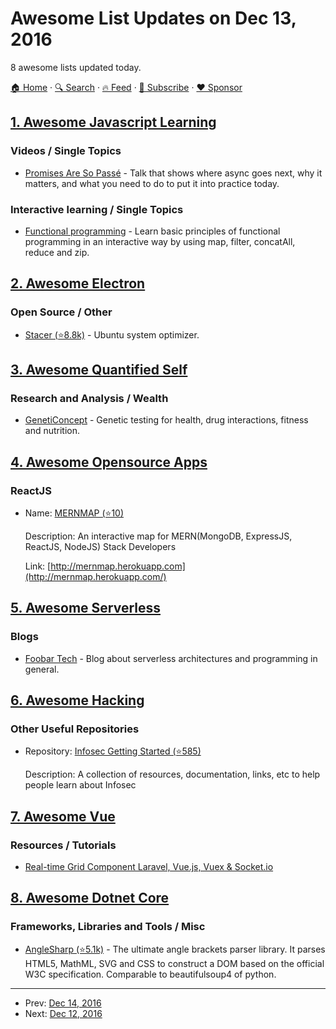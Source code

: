 # Awesome List Updates on Dec 13, 2016

8 awesome lists updated today.

[🏠 Home](/README.md) · [🔍 Search](https://www.trackawesomelist.com/search/) · [🔥 Feed](https://www.trackawesomelist.com/rss.xml) · [📮 Subscribe](https://trackawesomelist.us17.list-manage.com/subscribe?u=d2f0117aa829c83a63ec63c2f&id=36a103854c) · [❤️  Sponsor](https://github.com/sponsors/theowenyoung)



## [1. Awesome Javascript Learning](/content/micromata/awesome-javascript-learning/README.md)

### Videos / Single Topics

*   [Promises Are So Passé](https://vimeo.com/181328943) - Talk that shows where async goes next, why it matters, and what you need to do to put it into practice today.

### Interactive learning / Single Topics

*   [Functional programming](http://reactivex.io/learnrx/) - Learn basic principles of functional programming in an interactive way by using map, filter, concatAll, reduce and zip.

## [2. Awesome Electron](/content/sindresorhus/awesome-electron/README.md)

### Open Source / Other

*   [Stacer (⭐8.8k)](https://github.com/oguzhaninan/Stacer) - Ubuntu system optimizer.

## [3. Awesome Quantified Self](/content/woop/awesome-quantified-self/README.md)

### Research and Analysis / Wealth

*   [GenetiConcept](https://geneticoncept.com) - Genetic testing for health, drug interactions, fitness and nutrition.

## [4. Awesome Opensource Apps](/content/unicodeveloper/awesome-opensource-apps/README.md)

### ReactJS

- Name: [MERNMAP (⭐10)](https://github.com/iamraphson/mernmap)

  Description: An interactive map for MERN(MongoDB, ExpressJS, ReactJS, NodeJS) Stack Developers

  Link: [http://mernmap.herokuapp.com](http://mernmap.herokuapp.com/)



## [5. Awesome Serverless](/content/pmuens/awesome-serverless/README.md)

### Blogs

*   [Foobar Tech](https://foobar123.com/@marciavillalba) - Blog about serverless architectures and programming in general.

## [6. Awesome Hacking](/content/Hack-with-Github/Awesome-Hacking/README.md)

### Other Useful Repositories

- Repository: [Infosec Getting Started (⭐585)](https://github.com/gradiuscypher/infosec_getting_started)

  Description: A collection of resources, documentation, links, etc to help people learn about Infosec



## [7. Awesome Vue](/content/vuejs/awesome-vue/README.md)

### Resources / Tutorials

*   [Real-time Grid Component Laravel, Vue.js, Vuex & Socket.io](https://www.youtube.com/watch?v=Jxefsv5Zqkw\&t=3s)

## [8. Awesome Dotnet Core](/content/thangchung/awesome-dotnet-core/README.md)

### Frameworks, Libraries and Tools / Misc

*   [AngleSharp (⭐5.1k)](https://github.com/AngleSharp/AngleSharp) - The ultimate angle brackets parser library. It parses HTML5, MathML, SVG and CSS to construct a DOM based on the official W3C specification. Comparable to beautifulsoup4 of python.

---

- Prev: [Dec 14, 2016](/content/2016/12/14/README.md)
- Next: [Dec 12, 2016](/content/2016/12/12/README.md)